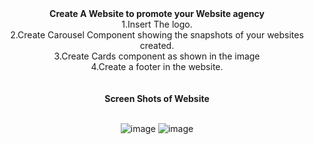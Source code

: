 <center><b>Create A Website to promote your Website agency</b>
  <br/>
1.Insert The logo. <br/>
2.Create Carousel Component showing the snapshots of your websites created. <br/>
3.Create Cards component as shown in the image  <br/>
4.Create a footer in the website. <br/>
<br/>
<br/>
<center><b>Screen Shots of Website</b>
<br/>
<br/>

![image](https://github.com/user-attachments/assets/72e42cba-970c-4c57-8218-924a34a282f5)
![image](https://github.com/user-attachments/assets/030d8a93-070b-467e-b4a1-39fd77702b71)

